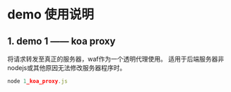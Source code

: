 # demo 使用说明

## 1. demo 1 —— koa proxy
将请求转发至真正的服务器，waf作为一个透明代理使用。
适用于后端服务器非nodejs或其他原因无法修改服务器程序时。

```javascript
node 1_koa_proxy.js
```

